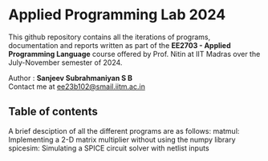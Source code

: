 # Applied Programming Lab 2024

This github repository contains all the iterations of programs, documentation and reports written as part of the **EE2703 - Applied Programming Language** course offered by Prof. Nitin at IIT Madras over the July-November semester of 2024.

Author : **Sanjeev Subrahmaniyan S B**
<br>
Contact me at ee23b102@smail.iitm.ac.in

## Table of contents
A brief desciption of all the different programs are as follows:
matmul: Implementing a 2-D matrix multiplier without using the numpy library 
spicesim: Simulating a SPICE circuit solver with netlist inputs
